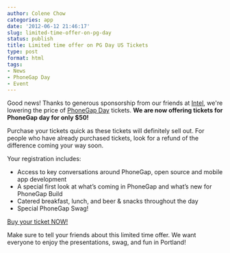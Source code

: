 ```yaml
---
author: Colene Chow
categories: app
date: '2012-06-12 21:46:17'
slug: limited-time-offer-on-pg-day
status: publish
title: Limited time offer on PG Day US Tickets
type: post
format: html
tags:
- News
- PhoneGap Day
- Event
---
```


Good news! Thanks to generous sponsorship from our friends at [Intel](http://intel.com), we're lowering the price of [PhoneGap Day](http://pgday.phonegap.com/us2012) tickets. **We are now offering tickets for PhoneGap day for only $50!**

Purchase your tickets quick as these tickets will definitely sell out. For people who have already purchased tickets, look for a refund of the difference coming your way soon.

Your registration includes:

* Access to key conversations around PhoneGap, open source and mobile app development
* A special first look at what’s coming in PhoneGap and what’s new for PhoneGap Build
* Catered breakfast, lunch, and beer & snacks throughout the day
* Special PhoneGap Swag!

[Buy your ticket NOW!](http://phonegapdaypdx.eventbrite.com/)

Make sure to tell your friends about this limited time offer. We want everyone to enjoy the presentations, swag, and fun in Portland!
